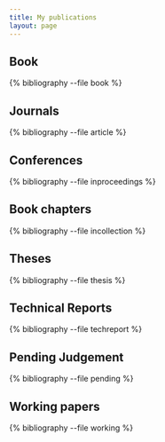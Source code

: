 ```yaml
---
title: My publications
layout: page
---
```


Book
----

{% bibliography --file book %}

Journals
--------

{% bibliography --file article %}

Conferences
-----------

{% bibliography --file inproceedings %}

Book chapters
-------------

{% bibliography --file incollection %}

Theses
------

{% bibliography --file thesis %}

Technical Reports
-----------------

{% bibliography --file techreport %}

Pending Judgement
-----------------

{% bibliography --file pending %}

Working papers 
--------------

{% bibliography --file working %}


